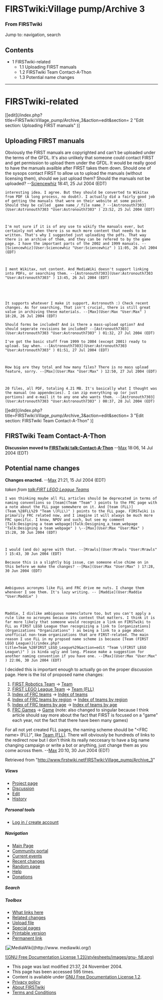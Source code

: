 # FIRSTwiki:Village pump/Archive 3

### From FIRSTwiki

Jump to: navigation, search

## Contents

  * 1 FIRSTwiki-related
    * 1.1 Uploading FIRST manuals
    * 1.2 FIRSTwiki Team Contact-A-Thon
    * 1.3 Potential name changes  
---  
  

# FIRSTwiki-related

[[edit](/index.php?title=FIRSTwiki:Village_pump/Archive_3&action=edit&section=
2 "Edit section: Uploading FIRST manuals" )]

## Uploading FIRST manuals

Obviously the FIRST manuals are copyrighted and can't be uploaded under the
terms of the GFDL. It's also unlikely that someone could contact FIRST and get
permission to upload them under the GFDL. It would be really good to have the
manuals availble after FIRST takes them down. Should one of the sysops contact
FIRST to allow us to upload the manuals (without licensing them), should we
just upload them? Should the manuals not be uploaded?
--[Sciencewhiz](User:Sciencewhiz "User:Sciencewhiz" ) 18:41, 25 Jul
2004 (EDT)

    interesting idea. I agree. But they should be converted to Wikitax from PDF (A long process, no doubt). I actually did a fairly good job of getting the manuals that were on their website at some point. Should they be called _game name_/_file name_? --[Astronouth7303](User:Astronouth7303 "User:Astronouth7303" ) 23:52, 25 Jul 2004 (EDT) 

    

    I'm not sure if it is of any use to wikify the manuals ever, but certainly not when there is so much more content that needs to be written. That's why I suggested just uploading the pdfs. That way there is an archive of them, and they can be refered to by the game page. I have the important parts of the 2002 and 1999 manuals. --[Sciencewhiz](User:Sciencewhiz "User:Sciencewhiz" ) 11:05, 26 Jul 2004 (EDT) 

    

    I ment Wikitax, not content. And MediaWiki doesn't support linking into PDFs, or searching them. --[Astronouth7303](User:Astronouth7303 "User:Astronouth7303" ) 13:45, 26 Jul 2004 (EDT) 

    

    

    It supports whatever I make it support, Astronouth :) Check recent changes. As for searching, That isn't crucial, there is still great value in archiving these materials. --[Max](User:Max "User:Max" ) 18:28, 26 Jul 2004 (EDT) 

    Should forms be included? And is there a mass-upload option? And should seperate revisions be included? --[Astronouth7303](User:Astronouth7303 "User:Astronouth7303" ) 01:32, 27 Jul 2004 (EDT) 

    I've got the basic stuff from 1999 to 2004 (except 2001) ready to upload. Say when. --[Astronouth7303](User:Astronouth7303 "User:Astronouth7303" ) 01:51, 27 Jul 2004 (EDT) 

    

    How big are they total and how many files? There is no mass upload feature, sorry. --[Max](User:Max "User:Max" ) 12:50, 27 Jul 2004 (EDT) 

    

    20 files, all PDF, totaling 4.21 MB. It's basically what I thought was the manual (no appendecies). I can zip everything up (or just portions) and e-mail it to any one who wants them. --[Astronouth7303](User:Astronouth7303 "User:Astronouth7303" ) 00:37, 28 Jul 2004 (EDT) 

[[edit](/index.php?title=FIRSTwiki:Village_pump/Archive_3&action=edit&section=
3 "Edit section: FIRSTwiki Team Contact-A-Thon" )]

##  FIRSTwiki Team Contact-A-Thon

**Discussion moved to [FIRSTwiki talk:Contact-A-Thon](FIRSTwiki_talk:Contact-A-Thon "FIRSTwiki talk:Contact-A-Thon" )** \--[Max](User:Max "User:Max" ) 18:06, 14 Jul 2004 (EDT) 


## Potential name changes

**Changes enacted.** \--[Max](User:Max "User:Max" ) 21:21, 15 Jul 2004 (EDT) 

  
_taken from [talk:FIRT LEGO League
Teams](/index.php?title=Talk:FIRT_LEGO_League_Teams&action=edit "Talk:FIRT
LEGO League Teams" )_

    I was thinking maybe all FLL articles should be deprecated in terms of naming conventions so [team](Team "Team" ) points to the FRC page with a note about the FLL page somewhere on it. And [team (FLL)](Team_%28FLL%29 "Team \(FLL\)" ) points to the FLL page. FIRSTwiki is primarily FRC related now, and I imagine it will always be much more FRC specific. I know, NPOV and such, but see my comment [Talk:Designing a team webpage](Talk:Designing_a_team_webpage "Talk:Designing a team webpage" ) \--[Max](User:Max "User:Max" ) 15:28, 30 Jun 2004 (EDT) 

    

    I would (and do) agree with that. --[Mrawls](User:Mrawls "User:Mrawls" ) 15:43, 30 Jun 2004 (EDT) 

    Because this is a slightly big issue, can someone else chime on in this before we make the changes? --[Max](User:Max "User:Max" ) 17:28, 30 Jun 2004 (EDT) 

    

    Ambiguous acronyms like FLL and FRC drive me nuts. I change them whenever I see them. It's lazy writing. -- [Maddie](User:Maddie "User:Maddie" )

    

    Maddie, I dislike ambiguous nomenclature too, but you can't apply a rule like no acronyms because its context that matters. I think it is far more likely that someone would recognize a link on FIRSTwiki to FLL as FIRST LEGO League than recognizing a link to [organizations](Organizations "Organizations" ) as being a link to a page about unofficial non-team organizations that are FIRST-related. The main reason I use FLL in my propsed name scheme is because [Team (FIRST LEGO League)](/index.php?title=Team_%28FIRST_LEGO_League%29&action=edit "Team \(FIRST LEGO League\)" ) is kinda ugly and long. Please make a suggestion for another naming convention if you have one. --[Max](User:Max "User:Max" ) 22:06, 30 Jun 2004 (EDT) 

  

I decided this is important enough to actually go on the proper discussion
page. Here is the list of proposed name changes:

  1. [FIRST Robotics Team](FIRST_Robotics_Team "FIRST Robotics Team" ) -> [Team](Team "Team" )
  2. [FIRST LEGO League Team](FIRST_LEGO_League_Team "FIRST LEGO League Team" ) -> [Team (FLL)](Team_%28FLL%29 "Team \(FLL\)" )
  3. [Index of FRC teams](Index_of_FRC_teams "Index of FRC teams" ) -> [Index of teams](Index_of_teams "Index of teams" )
  4. [Index of FRC teams by region](Index_of_FRC_teams_by_region "Index of FRC teams by region" ) -> [Index of teams by region](Index_of_teams_by_region "Index of teams by region" )
  5. [Index of FRC teams by age](Index_of_FRC_teams_by_age "Index of FRC teams by age" ) -> [Index of teams by age](Index_of_teams_by_age "Index of teams by age" )
  6. [FRC Games](FRC_Games "FRC Games" ) -> [Game](Game "Game" ) (note: also changed to singular because I think article should say more about the fact that FIRST is focused on a "game" each year, not the fact that there have been many games) 

For all not yet created FLL pages, the naming scheme should be "&lt;FRC
name&gt; (FLL)", like [Team (FLL)](Team_%28FLL%29 "Team \(FLL\)" ).
There will obviously be hundreds of links to the redirect now but I don't
think its really neccesary to have a big name changing campaign or write a bot
or anything, just change them as you come across them.
--[Max](User:Max "User:Max" ) 20:10, 30 Jun 2004 (EDT)

Retrieved from
"<http://www.firstwiki.netFIRSTwiki:Village_pump/Archive_3>"

##### Views

  * [Project page](FIRSTwiki:Village_pump/Archive_3)
  * [Discussion](/index.php?title=FIRSTwiki_talk:Village_pump/Archive_3&action=edit)
  * [Edit](/index.php?title=FIRSTwiki:Village_pump/Archive_3&action=edit)
  * [History](/index.php?title=FIRSTwiki:Village_pump/Archive_3&action=history)

##### Personal tools

  * [Log in / create account](/index.php?title=Special:Userlogin&returnto=FIRSTwiki:Village_pump/Archive_3)

[](Main_Page "Main Page" )

##### Navigation

  * [Main Page](Main_Page)
  * [Community portal](FIRSTwiki:Community_portal)
  * [Current events](Current_events)
  * [Recent changes](Special:Recentchanges)
  * [Random page](Special:Random)
  * [Help](Help:Contents)
  * [Donations](FIRSTwiki:Site_support)

##### Search



##### Toolbox

  * [What links here](Special:Whatlinkshere/FIRSTwiki:Village_pump/Archive_3)
  * [Related changes](Special:Recentchangeslinked/FIRSTwiki:Village_pump/Archive_3)
  * [Upload file](Special:Upload)
  * [Special pages](Special:Specialpages)
  * [Printable version](/index.php?title=FIRSTwiki:Village_pump/Archive_3&printable=yes)
  * [Permanent link](/index.php?title=FIRSTwiki:Village_pump/Archive_3&oldid=39935)

[![MediaWiki](/skins/common/images/poweredby_mediawiki_88x31.png)](http://www.
mediawiki.org/)

[![GNU Free Documentation License 1.2](/stylesheets/images/gnu-
fdl.png)](http://www.gnu.org/copyleft/fdl.html)

  * This page was last modified 21:37, 24 November 2004.
  * This page has been accessed 595 times.
  * Content is available under [GNU Free Documentation License 1.2](http://www.gnu.org/copyleft/fdl.html "http://www.gnu.org/copyleft/fdl.html" ).
  * [Privacy policy](FIRSTwiki:Privacy_policy "FIRSTwiki:Privacy policy" )
  * [About FIRSTwiki](FIRSTwiki:About "FIRSTwiki:About" )
  * [Terms and Conditions](FIRSTwiki:Terms_and_conditions "FIRSTwiki:Terms and conditions" )

